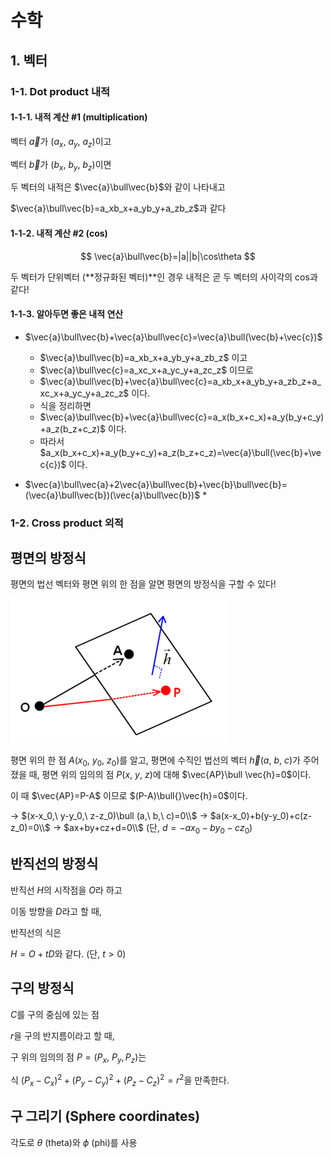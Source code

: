 # 수학

## 1. 벡터

### 1-1. Dot product 내적

#### 1-1-1. 내적 계산 #1 (multiplication)

벡터 $\vec{a}​$가 $(a_x,\ a_y,\ a_z)​$이고

벡터 $\vec{b}​$가 $(b_x,\ b_y,\ b_z)​$이면

두 벡터의 내적은 $\vec{a}\bull\vec{b}​$와 같이 나타내고

 $\vec{a}\bull\vec{b}=a_xb_x+a_yb_y+a_zb_z​$과 같다



#### 1-1-2. 내적 계산 #2 (cos)

$$
\vec{a}\bull\vec{b}=|a||b|\cos\theta
$$

두 벡터가 단위벡터 (**정규화된 벡터)**인 경우 내적은 곧 두 벡터의 사이각의 cos과 같다!



#### 1-1-3. 알아두면 좋은 내적 연산

* $\vec{a}\bull\vec{b}+\vec{a}\bull\vec{c}=\vec{a}\bull(\vec{b}+\vec{c})​$
  * $\vec{a}\bull\vec{b}=a_xb_x+a_yb_y+a_zb_z$ 이고
  * $\vec{a}\bull\vec{c}=a_xc_x+a_yc_y+a_zc_z$ 이므로
  * $\vec{a}\bull\vec{b}+\vec{a}\bull\vec{c}=a_xb_x+a_yb_y+a_zb_z+a_xc_x+a_yc_y+a_zc_z$ 이다.
  * 식을 정리하면
  * $\vec{a}\bull\vec{b}+\vec{a}\bull\vec{c}=a_x(b_x+c_x)+a_y(b_y+c_y)+a_z(b_z+c_z)​$ 이다.
  * 따라서 $a_x(b_x+c_x)+a_y(b_y+c_y)+a_z(b_z+c_z)=\vec{a}\bull(\vec{b}+\vec{c})$ 이다.



* $\vec{a}\bull\vec{a}+2\vec{a}\bull\vec{b}+\vec{b}\bull\vec{b}=(\vec{a}\bull\vec{b})(\vec{a}\bull\vec{b})$
  * 



### 1-2. Cross product 외적



## 평면의 방정식

평면의 법선 벡터와 평면 위의 한 점을 알면 평면의 방정식을 구할 수 있다!

![math_plane](https://raw.githubusercontent.com/principal6/PERSONAL_STUDY/master/Asset/math_plane.png?token=AoLPdJF_wNVMN9eeFR3E-2iI4Sc9_t-lks5cthy2wA%3D%3D)



평면 위의 한 점 $A(x_0,\ y_0,\ z_0)$를 알고,
평면에 수직인 법선의 벡터 $\vec{h}(a,\ b,\ c)$가 주어졌을 때,
평면 위의 임의의 점 $P(x,\ y,\ z)$에 대해 $\vec{AP}\bull \vec{h}=0$이다.

이 때 $\vec{AP}=P-A$ 이므로 $(P-A)\bull{}\vec{h}=0$이다.

-> $(x-x_0,\ y-y_0,\ z-z_0)\bull (a,\ b,\ c)=0\\$
-> $a(x-x_0)+b(y-y_0)+c(z-z_0)=0\\$
-> $ax+by+cz+d=0\\$  (단, $d=-ax_0-by_0-cz_0$)

## 반직선의 방정식

반직선 $H$의 시작점을 $O$라 하고

이동 방향을 $D$라고 할 때,

반직선의 식은

$H=O+tD$와 같다. (단, $t>0$)



## 구의 방정식

$C$를 구의 중심에 있는 점

$r$을 구의 반지름이라고 할 때,

구 위의 임의의 점 $P=(P_x,\ P_y, P_z)$는

식 $(P_x-C_x)^2+(P_y-C_y)^2+(P_z-C_z)^2=r^2$을 만족한다.



## 구 그리기 (Sphere coordinates)

각도로 $\theta$ (theta)와 $\phi$ (phi)를 사용